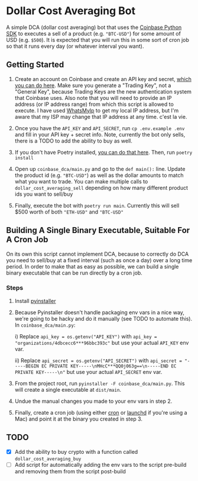 # Dollar Cost Averaging Bot

A simple DCA (dollar cost averaging) bot that uses the
[Coinbase Python SDK](https://docs.cloud.coinbase.com/advanced-trade-api/docs/sdk-overview)
to executes a sell of a product (e.g. `"BTC-USD"`) for some amount of USD (e.g.
`$500`). It is expected that you will run this in some sort of cron job so that
it runs every day (or whatever interval you want).

## Getting Started

1. Create an account on Coinbase and create an API key and secret,
   [which you can do here](https://cloud.coinbase.com/access/api). Make sure you
   generate a "Trading Key", not a "General Key", because Trading Keys are the
   new authentication system that Coinbase uses. Also note that you will need to
   provide an IP address (or IP address range) from which this script is allowed
   to execute. I have used [WhatsMyIp](https://whatismyipaddress.com/) to get my
   local IP address, but I'm aware that my ISP may change that IP address at any
   time. c'est la vie.

2. Once you have the `API_KEY` and `API_SECRET`, run `cp .env.example .env` and
   fill in your API key + secret info. Note, currently the bot only sells, there
   is a TODO to add the ability to buy as well.

3. If you don't have Poetry installed,
   [you can do that here](https://python-poetry.org/docs/#installation). Then,
   run `poetry install`

4. Open up `coinbase_dca/main.py` and go to the `def main():` line. Update the
   product id (e.g. `"BTC-USD"`) as well as the dollar amounts to match what you
   want to trade. You can make multiple calls to `dollar_cost_averaging_sell`
   depending on how many different product ids you want to sell/buy

5. Finally, execute the bot with `poetry run main`. Currently this will sell
   $500 worth of both `"ETH-USD"` and `"BTC-USD"`

## Building A Single Binary Executable, Suitable For A Cron Job

On its own this script cannot implement DCA, because to correctly do DCA you
need to sell/buy at a fixed interval (such as once a day) over a long time
period. In order to make that as easy as possible, we can build a single binary
executable that can be run directly by a cron job.

### Steps

1. Install [pyinstaller](https://pyinstaller.org/en/stable/installation.html)

2. Because Pyinstaller doesn't handle packaging env vars in a nice way, we're
   going to be hacky and do it manually (see TODO to automate this). In
   `coinbase_dca/main.py`:

   i) Replace `api_key = os.getenv("API_KEY")` with
   `api_key = "organizations/4dbcecc6***96bbc393c"` but use your actual
   `API_KEY` env var.

   ii) Replace `api_secret = os.getenv("API_SECRET")` with
   `api_secret = "-----BEGIN EC PRIVATE KEY-----\nMHcC***QQ0j063g==\n-----END EC PRIVATE KEY-----\n"`
   but use your actual `API_SECRET` env var.

3. From the project root, run `pyinstaller -F coinbase_dca/main.py`. This will create a single executable at `dist/main`.

4. Undue the manual changes you made to your env vars in step 2.

5. Finally, create a cron job (using either
   [cron](https://phoenixnap.com/kb/set-up-cron-job-linux) or
   [launchd](https://alvinalexander.com/mac-os-x/mac-osx-startup-crontab-launchd-jobs/)
   if you're using a Mac) and point it at the binary you created in step 3.

## TODO

- [X] Add the ability to buy crypto with a function called
      `dollar_cost_averaging_buy`
- [ ] Add script for automatically adding the env vars to the script pre-build
      and removing them from the script post-build
